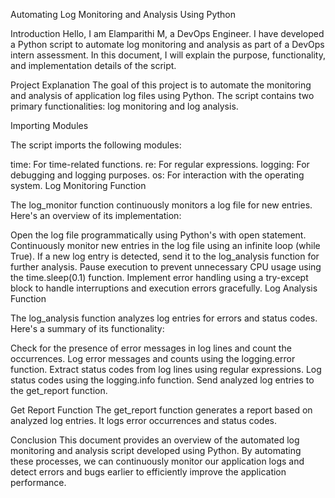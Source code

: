 Automating Log Monitoring and Analysis Using Python

Introduction
Hello, I am Elamparithi M, a DevOps Engineer. I have developed a Python script to automate log monitoring and analysis as part of a DevOps intern assessment. 
In this document, I will explain the purpose, functionality, and implementation details of the script.

Project Explanation
The goal of this project is to automate the monitoring and analysis of application log files using Python. The script contains two primary functionalities:
log monitoring and log analysis.

Importing Modules

The script imports the following modules:

time: For time-related functions.
re: For regular expressions.
logging: For debugging and logging purposes.
os: For interaction with the operating system.
Log Monitoring Function

The log_monitor function continuously monitors a log file for new entries. Here's an overview of its implementation:

Open the log file programmatically using Python's with open statement.
Continuously monitor new entries in the log file using an infinite loop (while True).
If a new log entry is detected, send it to the log_analysis function for further analysis.
Pause execution to prevent unnecessary CPU usage using the time.sleep(0.1) function.
Implement error handling using a try-except block to handle interruptions and execution errors gracefully.
Log Analysis Function

The log_analysis function analyzes log entries for errors and status codes. Here's a summary of its functionality:

Check for the presence of error messages in log lines and count the occurrences.
Log error messages and counts using the logging.error function.
Extract status codes from log lines using regular expressions.
Log status codes using the logging.info function.
Send analyzed log entries to the get_report function.

Get Report Function
The get_report function generates a report based on analyzed log entries. It logs error occurrences and status codes.

Conclusion
This document provides an overview of the automated log monitoring and analysis script developed using Python. By automating these processes, 
we can continuously monitor our application logs and detect errors and bugs earlier to efficiently improve the application performance.
